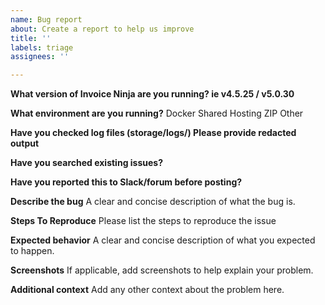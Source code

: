```yaml
---
name: Bug report
about: Create a report to help us improve
title: ''
labels: triage
assignees: ''

---
```


**What version of Invoice Ninja are you running? ie v4.5.25 / v5.0.30**

**What environment are you running?**
Docker
Shared Hosting
ZIP
Other

**Have you checked log files (storage/logs/) Please provide redacted output**

**Have you searched existing issues?**

**Have you reported this to Slack/forum before posting?**

**Describe the bug**
A clear and concise description of what the bug is.

**Steps To Reproduce**
Please list the steps to reproduce the issue

**Expected behavior**
A clear and concise description of what you expected to happen.

**Screenshots**
If applicable, add screenshots to help explain your problem.

**Additional context**
Add any other context about the problem here.
